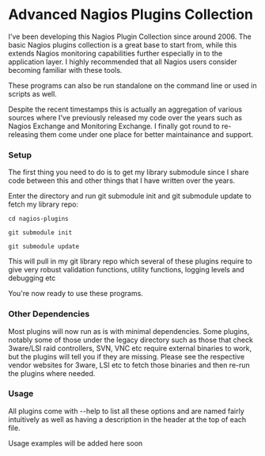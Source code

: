 Advanced Nagios Plugins Collection
==================================

I've been developing this Nagios Plugin Collection since around 2006. The basic Nagios plugins collection is a great base to start from, while this extends Nagios monitoring capabilities further especially in to the application layer. I highly recommended that all Nagios users consider becoming familiar with these tools.

These programs can also be run standalone on the command line or used in scripts as well.

Despite the recent timestamps this is actually an aggregation of various sources where I've previously released my code over the years such as Nagios Exchange and Monitoring Exchange. I finally got round to re-releasing them come under one place for better maintainance and support.

### Setup ###
The first thing you need to do is to get my library submodule since I share code between this and other things that I have written over the years.

Enter the directory and run git submodule init and git submodule update to fetch my library repo:

```
cd nagios-plugins
```
```
git submodule init
```
```
git submodule update
```
This will pull in my git library repo which several of these plugins require to give very robust validation functions, utility functions, logging levels and debugging etc

You're now ready to use these programs.

### Other Dependencies ###

Most plugins will now run as is with minimal dependencies. Some plugins, notably some of those under the legacy directory such as those that check 3ware/LSI raid controllers, SVN, VNC etc require external binaries to work, but the plugins will tell you if they are missing. Please see the respective vendor websites for 3ware, LSI etc to fetch those binaries and then re-run the plugins where needed.

### Usage ###

All plugins come with --help to list all these options and are named fairly intuitively as well as having a description in the header at the top of each file.

Usage examples will be added here soon
